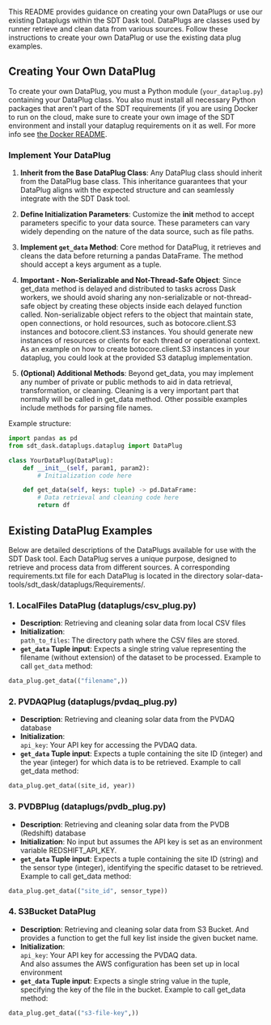 
This README provides guidance on creating your own DataPlugs or use our existing Dataplugs within the SDT Dask tool. DataPlugs are classes used by runner retrieve and clean data from various sources. Follow these instructions to create your own DataPlug or use the existing data plug examples.

## Creating Your Own DataPlug

To create your own DataPlug, you must a Python module (`your_dataplug.py`) containing your DataPlug class. You also 
must install all necessary Python packages that aren't part of the SDT requirements (if you are using Docker
to run on the cloud, make sure to create your own image of the SDT environment and install your dataplug 
requirements on it as well. For more info see [the Docker README](../docker/README.md).

### Implement Your DataPlug

1. **Inherit from the Base DataPlug Class**: Any DataPlug class should inherit from the DataPlug base class. This inheritance guarantees that your DataPlug aligns with the expected structure and can seamlessly integrate with the SDT Dask tool.
2. **Define Initialization Parameters**: Customize the __init__ method to accept parameters specific to your data source. These parameters can vary widely depending on the nature of the data source, such as file paths.
3. **Implement `get_data` Method**: Core method for DataPlug, it retrieves and cleans the data before returning a pandas DataFrame. The method should accept a keys argument as a tuple.

4. **Important - Non-Serializable and Not-Thread-Safe Object**:
Since get_data method is delayed and distributed to tasks across Dask workers, we should avoid sharing any non-serializable or not-thread-safe object by creating these objects inside each delayed function called. Non-serializable object refers to the object that maintain state, open connections, or hold resources, such as botocore.client.S3 instances and botocore.client.S3 instances. You should generate new instances of resources or clients for each thread or operational context. As an example on how to create botocore.client.S3 instances in your dataplug, you could look at the provided S3 dataplug implementation.

5. **(Optional) Additional Methods**: Beyond get_data, you may implement any number of private or public methods to aid in data retrieval, transformation, or cleaning. Cleaning is a very important part that normally will be called in get_data method. Other possible examples include methods for parsing file names.

Example structure:

```python
import pandas as pd
from sdt_dask.dataplugs.dataplug import DataPlug

class YourDataPlug(DataPlug):
    def __init__(self, param1, param2):
        # Initialization code here

    def get_data(self, keys: tuple) -> pd.DataFrame:
        # Data retrieval and cleaning code here
        return df
```

## Existing DataPlug Examples

Below are detailed descriptions of the DataPlugs available for use with the SDT Dask tool. Each DataPlug serves a unique purpose, designed to retrieve and process data from different sources. A corresponding requirements.txt file for each DataPlug is located in the directory solar-data-tools/sdt_dask/dataplugs/Requirements/. 

### 1. LocalFiles DataPlug (dataplugs/csv_plug.py)

- **Description**: Retrieving and cleaning solar data from local CSV files
- **Initialization**:   
`path_to_files`: The directory path where the CSV files are stored.  
- **`get_data` Tuple input**: Expects a single string value representing the filename (without extension) of the dataset to be processed. Example to call `get_data` method:  
```python 
data_plug.get_data(("filename",))
```

### 2. PVDAQPlug (dataplugs/pvdaq_plug.py)

- **Description**: Retrieving and cleaning solar data from the PVDAQ database
- **Initialization**:   
`api_key`: Your API key for accessing the PVDAQ data.
- **`get_data` Tuple input**: Expects a tuple containing the site ID (integer) and the year (integer) for which data is to be retrieved. Example to call get_data method:
```python 
data_plug.get_data((site_id, year))
```


### 3. PVDBPlug (dataplugs/pvdb_plug.py)

- **Description**: Retrieving and cleaning solar data from the PVDB (Redshift) database
- **Initialization**: No input but assumes the API key is set as an environment variable REDSHIFT_API_KEY.
- **`get_data` Tuple input**: Expects a tuple containing the site ID (string) and the sensor type (integer), identifying the specific dataset to be retrieved. Example to call get_data method:
```python 
data_plug.get_data(("site_id", sensor_type))
```

### 4. S3Bucket DataPlug

- **Description**: Retrieving and cleaning solar data from S3 Bucket. And provides a function to get the full key list inside the given bucket name.
- **Initialization**:  
`api_key`: Your API key for accessing the PVDAQ data.  
And also assumes the AWS configuration has been set up in local environment
- **`get_data` Tuple input**: Expects a single string value in the tuple, specifying the key of the file in the bucket. Example to call get_data method:
```python 
data_plug.get_data(("s3-file-key",))
```